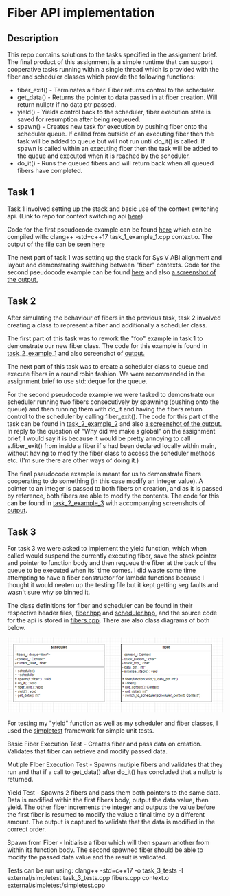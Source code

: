 

# Fiber API implementation


## Description

This repo contains solutions to the tasks specified in the assignment brief.
The final product of this assignment is a simple runtime that can support cooperative tasks running within a single thread which is provided with the fiber and scheduler classes which provide the following functions:

- fiber_exit() - Terminates a fiber. Fiber returns control to the scheduler.
- get_data() - Returns the pointer to data passed in at fiber creation. Will return nullptr if no data ptr passed.
- yield() - Yields control back to the scheduler, fiber execution state is saved for resumption after being requeued.
- spawn() - Creates new task for execution by pushing fiber onto the scheduler queue. If called from outside of an executing fiber then the task will be added to queue but will not run until do_it() is called. If spawn is called within an executing fiber then the task will be added to the queue and executed when it is reached by the scheduler.
- do_it() - Runs the queued fibers and will return back when all queued fibers have completed.


## Task 1
Task 1 involved setting up the stack and basic use of the context switching api. (Link to repo for context switching api [here](https://gitlab.uwe.ac.uk/br-gaster/context))

Code for the first pseudocode example can be found [here](task_1_example_1.cpp) which can be compiled with: clang++ -std=c++17 task_1_example_1.cpp context.o.
The output of the file can be seen [here](screenshots/part_1_example_1.png)

The next part of task 1 was setting up the stack for Sys V ABI alignment and layout and demonstrating switching between "fiber" contexts. Code for the second pseudocode example can be found [here](task_1_example_2.cpp) and also [a screenshot of the output.](screenshots/part_1_example_2.png)

## Task 2
After simulating the behaviour of fibers in the previous task, task 2 involved creating a class to represent a fiber and additionally a scheduler class.

The first part of this task was to rework the "foo" example in task 1 to demonstrate our new fiber class. The code for this example is found in [task_2_example_1](task_2_example_1.cpp) and also screenshot of [output.](part_2_example_1.png)

The next part of this task was to create a scheduler class to queue and execute fibers in a round robin fashion. We were recommended in the assignment brief to use std::deque for the queue.

For the second pseudocode example we were tasked to demonstrate our scheduler running two fibers consecutively by spawning (pushing onto the queue) and then running them with do_it and having the fibers return control to the scheduler by calling fiber_exit(). The code for this part of the task can be found in [task_2_example_2](task_2_example_2.cpp) and also [a screenshot of the output.](screenshots/part_2_example_2.png) In reply to the question of "Why did we make s global" on the assignment brief, I would say it is because it would be pretty annoying to call s.fiber_exit() from inside a fiber if s had been declared locally within main, without having to modify the fiber class to access the scheduler methods etc. (I'm sure there are other ways of doing it.)

The final pseudocode example is meant for us to demonstrate fibers cooperating to do something (in this case modify an integer value). A pointer to an integer is passed to both fibers on creation, and as it is passed by reference, both fibers are able to modify the contents. The code for this can be found in [task_2_example_3](task_2_example_3.cpp) with accompanying screenshots of [output](screenshots/part_2_example_3.png).


## Task 3
For task 3 we were asked to implement the yield function, which when called would suspend the currently executing fiber, save the stack pointer and pointer to function body and then requeue the fiber at the back of the queue to be executed when its' time comes. I did waste some time attempting to have a fiber constructor for lambda functions because I thought it would neaten up the testing file but it kept getting seg faults and wasn't sure why so binned it.

The class definitions for fiber and scheduler can be found in their respective header files, [fiber.hpp](fiber.hpp) and [scheduler.hpp](scheduler.hpp), and the source code for the api is stored in [fibers.cpp](fibers.cpp). There are also class diagrams of both below.

![Class diagrams of fiber and scheduler class.](screenshots/class_diagrams.png)

For testing my "yield" function as well as my scheduler and fiber classes, I used the [simpletest](https://github.com/kudaba/simpletest) framework for simple unit tests.

Basic Fiber Execution Test - Creates fiber and pass data on creation. Validates that fiber can retrieve and modify passed data.

Mutiple FIber Execution Test - Spawns mutiple fibers and validates that they run and that if a call to get_data() after do_it() has concluded that a nullptr is returned.

Yield Test - Spawns 2 fibers and pass them both pointers to the same data. Data is modified within the first fibers body, output the data value, then yield. The other fiber increments the integer and outputs the value before the first fiber is resumed to modify the value a final time by a different amount. The output is captured to validate that the data is modified in the correct order. 

Spawn from Fiber - Initialise a fiber which will then spawn another from within its function body. The second spawned fiber should be able to modify the passed data value and the result is validated.

Tests can be run using: clang++ -std=c++17 -o task_3_tests -I external/simpletest task_3_tests.cpp fibers.cpp context.o external/simpletest/simpletest.cpp








